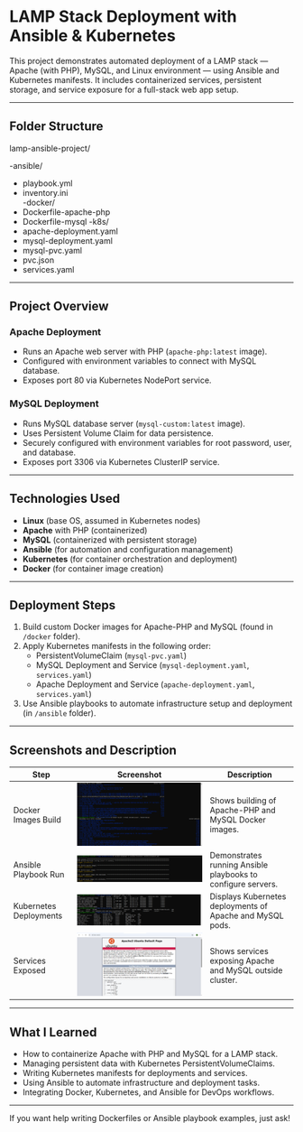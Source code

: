# LAMP Stack Deployment with Ansible & Kubernetes

This project demonstrates automated deployment of a LAMP stack — Apache (with PHP), MySQL, and Linux environment — using Ansible and Kubernetes manifests. It includes containerized services, persistent storage, and service exposure for a full-stack web app setup.

---

## Folder Structure

lamp-ansible-project/

-ansible/                  
  - playbook.yml
  - inventory.ini               
 -docker/                   
  - Dockerfile-apache-php
  - Dockerfile-mysql
 -k8s/                      
  - apache-deployment.yaml
  - mysql-deployment.yaml
  - mysql-pvc.yaml
  - pvc.json
  - services.yaml
---

## Project Overview

### Apache Deployment
- Runs an Apache web server with PHP (`apache-php:latest` image).
- Configured with environment variables to connect with MySQL database.
- Exposes port 80 via Kubernetes NodePort service.

### MySQL Deployment
- Runs MySQL database server (`mysql-custom:latest` image).
- Uses Persistent Volume Claim for data persistence.
- Securely configured with environment variables for root password, user, and database.
- Exposes port 3306 via Kubernetes ClusterIP service.

---

## Technologies Used

- **Linux** (base OS, assumed in Kubernetes nodes)
- **Apache** with PHP (containerized)
- **MySQL** (containerized with persistent storage)
- **Ansible** (for automation and configuration management)
- **Kubernetes** (for container orchestration and deployment)
- **Docker** (for container image creation)

---

## Deployment Steps

1. Build custom Docker images for Apache-PHP and MySQL (found in `/docker` folder).
2. Apply Kubernetes manifests in the following order:
    - PersistentVolumeClaim (`mysql-pvc.yaml`)
    - MySQL Deployment and Service (`mysql-deployment.yaml`, `services.yaml`)
    - Apache Deployment and Service (`apache-deployment.yaml`, `services.yaml`)
3. Use Ansible playbooks to automate infrastructure setup and deployment (in `/ansible` folder).

---

## Screenshots and Description

| Step                  | Screenshot                | Description                                         |
|-----------------------|---------------------------|-----------------------------------------------------|
| Docker Images Build   | ![Docker Build](./screenshots/1-docker-build.png)       | Shows building of Apache-PHP and MySQL Docker images. |
| Ansible Playbook Run  | ![Ansible Playbook](./screenshots/2-ansible-playbook.png)   | Demonstrates running Ansible playbooks to configure servers. |
| Kubernetes Deployments| ![K8s Deployments](./screenshots/3-k8s-deployments.png)    | Displays Kubernetes deployments of Apache and MySQL pods. |
| Services Exposed      | ![Services Exposed](./screenshots/4-services-exposed.png)   | Shows services exposing Apache and MySQL outside cluster. |

---

## What I Learned

- How to containerize Apache with PHP and MySQL for a LAMP stack.
- Managing persistent data with Kubernetes PersistentVolumeClaims.
- Writing Kubernetes manifests for deployments and services.
- Using Ansible to automate infrastructure and deployment tasks.
- Integrating Docker, Kubernetes, and Ansible for DevOps workflows.

---

If you want help writing Dockerfiles or Ansible playbook examples, just ask!

